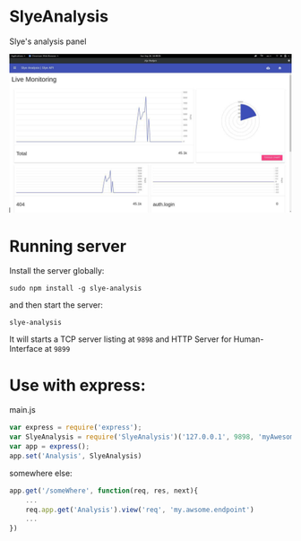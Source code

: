 # SlyeAnalysis
Slye's analysis panel

![SlyeAnalysis](./screen_shots/photo_2017-10-26_15-21-01.jpg)

# Running server
Install the server globally:
```
sudo npm install -g slye-analysis
```
and then start the server:
```
slye-analysis
```
It will starts a TCP server listing at `9898` and HTTP Server for Human-Interface at `9899` 

# Use with express:

main.js
```js
var express = require('express');
var SlyeAnalysis = require('SlyeAnalysis')('127.0.0.1', 9898, 'myAwesomeApp')
var app = express();
app.set('Analysis', SlyeAnalysis)
```
somewhere else:
```js
app.get('/someWhere', function(req, res, next){
    ...
    req.app.get('Analysis').view('req', 'my.awsome.endpoint')
    ...
})
```
